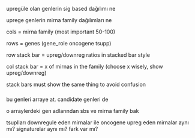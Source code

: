 upregüle olan genlerin sig based dağılımı ne

uprege genlerin mirna family dağılımları ne



cols =  mirna family (most important 50-100)

rows = genes (gene_role oncogene tsupp)

row stack bar = upreg/downreg ratios in stacked bar style

col stack bar = x of  mirnas in the family (choose x wisely, show upreg/downreg)

stack bars must show the same thing to avoid confusion

#####



bu genleri arraye at.
candidate genleri de

o arraylerdeki gen adlarından sbs ve mirna family bak


tsuplları downregule eden mirnalar ile oncogene upreg eden mirnalar aynı mı?
signaturelar aynı mı?
fark var mı?
